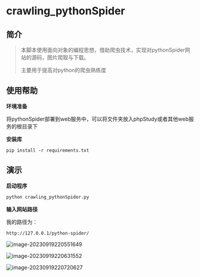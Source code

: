



# crawling_pythonSpider



## 简介

> 本脚本使用面向对象的编程思想，借助爬虫技术，实现对pythonSpider网站的源码，图片爬取与下载。
>
> 主要用于提高对python的爬虫熟练度





## 使用帮助

**环境准备**

将pythonSpider部署到web服务中，可以将文件夹放入phpStudy或者其他web服务的根目录下



**安装库**

```
pip install -r requirements.txt
```



## 演示

**启动程序**

```cmd
python crawling_pythonSpider.py
```

**输入网站路径**

我的路径为：

```
http://127.0.0.1/python-spider/
```



![image-20230919220551649](https://gitee.com/yuan_boss/yuanboss-pic-bed/raw/master/img2/image-20230919220551649.png)



![image-20230919220631552](C:\Users\yuan\AppData\Roaming\Typora\typora-user-images\image-20230919220631552.png)





![image-20230919220720627](https://gitee.com/yuan_boss/yuanboss-pic-bed/raw/master/img2/image-20230919220720627.png)
















